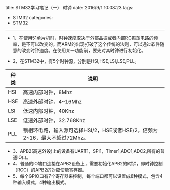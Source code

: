 title: STM32学习笔记（一） 时钟
date: 2016/9/1 10:08:23
tags:
- STM32
categories:
- STM32
---

- 1、在使用51单片机时，时钟速度取决于外部晶振或者内部RC振荡电路的频率，是不可以改变的。而ARM的出现打破了这个传统的法则，可以通过软件随意的改变时钟速度。在使用某一功能前，要先对其时钟进行初始化。

<!-- more -->

- 2、在STM32中，有5个时钟源，分别是HSI,HSE,LSI,LSE,PLL。

种类 | 说明
---|---
HSI | 高速内部时钟，8Mhz
HSE | 高速外部时钟，4~16Mhz
LSI | 低速内部时钟，40Khz
LSE | 低速外部时钟，32.768Khz
PLL | 锁相环电路，输入源可选择HSI/2，HSE或者HSE/2，倍频为2~16，最大不超过72Mhz。

- 3、APB2(高速外设)上的设备有UART1，SPI1，Timer1,ADC1,ADC2,所有的普通IO口。
- 4、普通的IO端口连接在APB2设备上，需要初始化APB2的时钟，即时钟控制（RCC）的APB2的对应使能寄存器。
- 5、每个GPIO口有7个寄存器来控制，每个端口都可以设置成8种模式，包含4种输入模式，4种输出模式。
